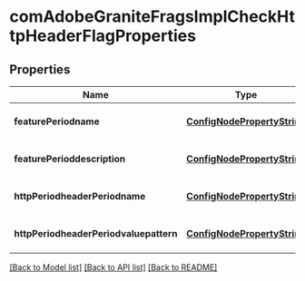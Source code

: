 # comAdobeGraniteFragsImplCheckHttpHeaderFlagProperties

## Properties
Name | Type | Description | Notes
------------ | ------------- | ------------- | -------------
**featurePeriodname** | [**ConfigNodePropertyString**](ConfigNodePropertyString.md) |  | [optional] [default to null]
**featurePerioddescription** | [**ConfigNodePropertyString**](ConfigNodePropertyString.md) |  | [optional] [default to null]
**httpPeriodheaderPeriodname** | [**ConfigNodePropertyString**](ConfigNodePropertyString.md) |  | [optional] [default to null]
**httpPeriodheaderPeriodvaluepattern** | [**ConfigNodePropertyString**](ConfigNodePropertyString.md) |  | [optional] [default to null]

[[Back to Model list]](../README.md#documentation-for-models) [[Back to API list]](../README.md#documentation-for-api-endpoints) [[Back to README]](../README.md)


